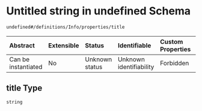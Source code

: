 # Untitled string in undefined Schema

```txt
undefined#/definitions/Info/properties/title
```



| Abstract            | Extensible | Status         | Identifiable            | Custom Properties | Additional Properties | Access Restrictions | Defined In                                                        |
| :------------------ | :--------- | :------------- | :---------------------- | :---------------- | :-------------------- | :------------------ | :---------------------------------------------------------------- |
| Can be instantiated | No         | Unknown status | Unknown identifiability | Forbidden         | Allowed               | none                | [test.schema.json*](json/test.schema.json "open original schema") |

## title Type

`string`
